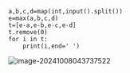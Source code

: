 ```
a,b,c,d=map(int,input().split())
e=max(a,b,c,d)
t=[e-a,e-b,e-c,e-d]
t.remove(0)
for i in t:
    print(i,end=' ')
```

![image-20241008043737522](C:\Users\huawei\AppData\Roaming\Typora\typora-user-images\image-20241008043737522.png)